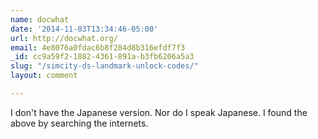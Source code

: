 ```yaml
---
name: docwhat
date: '2014-11-03T13:34:46-05:00'
url: http://docwhat.org/
email: 4e8076a0fdac6b8f284d8b316efdf7f3
_id: cc9a59f2-1882-4361-891a-b3fb6206a5a3
slug: "/simcity-ds-landmark-unlock-codes/"
layout: comment

---
```


I don't have the Japanese version.  Nor do I speak Japanese.  I found the above by searching the internets.
